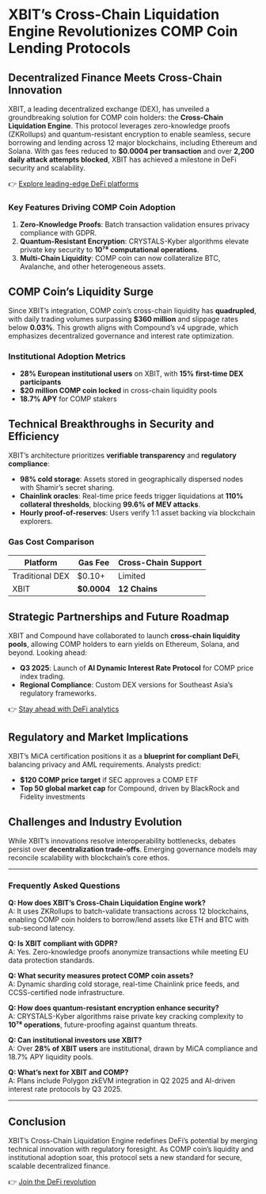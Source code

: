 # XBIT’s Cross-Chain Liquidation Engine Revolutionizes COMP Coin Lending Protocols

## Decentralized Finance Meets Cross-Chain Innovation  
XBIT, a leading decentralized exchange (DEX), has unveiled a groundbreaking solution for COMP coin holders: the **Cross-Chain Liquidation Engine**. This protocol leverages zero-knowledge proofs (ZKRollups) and quantum-resistant encryption to enable seamless, secure borrowing and lending across 12 major blockchains, including Ethereum and Solana. With gas fees reduced to **$0.0004 per transaction** and over **2,200 daily attack attempts blocked**, XBIT has achieved a milestone in DeFi security and scalability.  

👉 [Explore leading-edge DeFi platforms](https://bit.ly/okx-bonus)  

### Key Features Driving COMP Coin Adoption  
1. **Zero-Knowledge Proofs**: Batch transaction validation ensures privacy compliance with GDPR.  
2. **Quantum-Resistant Encryption**: CRYSTALS-Kyber algorithms elevate private key security to **10⁷⁸ computational operations**.  
3. **Multi-Chain Liquidity**: COMP coin can now collateralize BTC, Avalanche, and other heterogeneous assets.  

## COMP Coin’s Liquidity Surge  
Since XBIT’s integration, COMP coin’s cross-chain liquidity has **quadrupled**, with daily trading volumes surpassing **$360 million** and slippage rates below **0.03%**. This growth aligns with Compound’s v4 upgrade, which emphasizes decentralized governance and interest rate optimization.  

### Institutional Adoption Metrics  
- **28% European institutional users** on XBIT, with **15% first-time DEX participants**  
- **$20 million COMP coin locked** in cross-chain liquidity pools  
- **18.7% APY** for COMP stakers  

## Technical Breakthroughs in Security and Efficiency  
XBIT’s architecture prioritizes **verifiable transparency** and **regulatory compliance**:  
- **98% cold storage**: Assets stored in geographically dispersed nodes with Shamir’s secret sharing.  
- **Chainlink oracles**: Real-time price feeds trigger liquidations at **110% collateral thresholds**, blocking **99.6% of MEV attacks**.  
- **Hourly proof-of-reserves**: Users verify 1:1 asset backing via blockchain explorers.  

### Gas Cost Comparison  
| Platform       | Gas Fee | Cross-Chain Support |  
|----------------|---------|---------------------|  
| Traditional DEX| $0.10+  | Limited             |  
| XBIT           | **$0.0004** | **12 Chains**       |  

## Strategic Partnerships and Future Roadmap  
XBIT and Compound have collaborated to launch **cross-chain liquidity pools**, allowing COMP holders to earn yields on Ethereum, Solana, and beyond. Looking ahead:  
- **Q3 2025**: Launch of **AI Dynamic Interest Rate Protocol** for COMP price index trading.  
- **Regional Compliance**: Custom DEX versions for Southeast Asia’s regulatory frameworks.  

👉 [Stay ahead with DeFi analytics](https://bit.ly/okx-bonus)  

## Regulatory and Market Implications  
XBIT’s MiCA certification positions it as a **blueprint for compliant DeFi**, balancing privacy and AML requirements. Analysts predict:  
- **$120 COMP price target** if SEC approves a COMP ETF  
- **Top 50 global market cap** for Compound, driven by BlackRock and Fidelity investments  

## Challenges and Industry Evolution  
While XBIT’s innovations resolve interoperability bottlenecks, debates persist over **decentralization trade-offs**. Emerging governance models may reconcile scalability with blockchain’s core ethos.  

---

### Frequently Asked Questions  

**Q: How does XBIT’s Cross-Chain Liquidation Engine work?**  
A: It uses ZKRollups to batch-validate transactions across 12 blockchains, enabling COMP coin holders to borrow/lend assets like ETH and BTC with sub-second latency.  

**Q: Is XBIT compliant with GDPR?**  
A: Yes. Zero-knowledge proofs anonymize transactions while meeting EU data protection standards.  

**Q: What security measures protect COMP coin assets?**  
A: Dynamic sharding cold storage, real-time Chainlink price feeds, and CCSS-certified node infrastructure.  

**Q: How does quantum-resistant encryption enhance security?**  
A: CRYSTALS-Kyber algorithms raise private key cracking complexity to **10⁷⁸ operations**, future-proofing against quantum threats.  

**Q: Can institutional investors use XBIT?**  
A: Over **28% of XBIT users** are institutional, drawn by MiCA compliance and 18.7% APY liquidity pools.  

**Q: What’s next for XBIT and COMP?**  
A: Plans include Polygon zkEVM integration in Q2 2025 and AI-driven interest rate protocols by Q3 2025.  

---

## Conclusion  
XBIT’s Cross-Chain Liquidation Engine redefines DeFi’s potential by merging technical innovation with regulatory foresight. As COMP coin’s liquidity and institutional adoption soar, this protocol sets a new standard for secure, scalable decentralized finance.  

👉 [Join the DeFi revolution](https://bit.ly/okx-bonus)